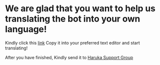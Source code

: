 # We are glad that you want to help us translating the bot into your own language!


Kindly click this [link](https://raw.githubusercontent.com/peaktogoo/Akito_Playground/akito/English.py)
Copy it into your preferred text editor and start translating!

After you have finished, Kindly send it to [Haruka Support Group](https://t.me/HarukaAyaGroup)

